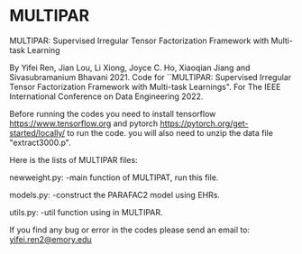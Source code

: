 # MULTIPAR
MULTIPAR: Supervised Irregular Tensor Factorization Framework with Multi-task Learning

By Yifei Ren, Jian Lou, Li Xiong, Joyce C. Ho, Xiaoqian Jiang and Sivasubramanium Bhavani 2021. Code for ``MULTIPAR: Supervised Irregular Tensor
Factorization Framework with Multi-task Learnings". For The IEEE International Conference on Data Engineering 2022.

Before running the codes you need to install tensorflow https://www.tensorflow.org and pytorch https://pytorch.org/get-started/locally/ to run the code. 
you will also need to unzip the data file "extract3000.p".

Here is the lists of MULTIPAR files:

newweight.py: -main function of MULTIPAT, run this file.

models.py: -construct the PARAFAC2 model using EHRs.

utils.py: -util function using in MULTIPAR.

If you find any bug or error in the codes please send an email to: yifei.ren2@emory.edu
